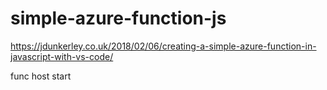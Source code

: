 # simple-azure-function-js
https://jdunkerley.co.uk/2018/02/06/creating-a-simple-azure-function-in-javascript-with-vs-code/

func host start
